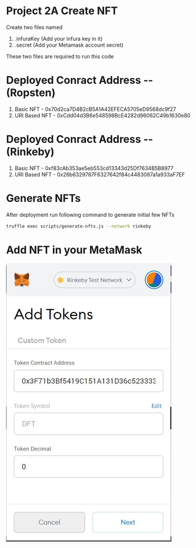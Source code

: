 # Project 2A Create NFT

Create two files named
1) .infuraKey (Add your infura key in it)
2) .secret (Add your Metamask account secret)

These two files are required to run this code


# Deployed Conract Address -- (Ropsten)
1) Basic NFT - 0x70d2ca7D4B2cB5A1A42EFECA5705eD9568dc9f27
2) URI Based NFT  - 0xCdd04d3B6e548598BcE4282d96062C49b1630e80

# Deployed Conract Address -- (Rinkeby)
1) Basic NFT - 0xf83cAb353ae5eb553cd13343d25Df7634B5B8977
2) URI Based NFT  - 0x26b6329787F6327642f84c4483087a1a933aF7EF

# Generate NFTs
After deployment run following command to generate initial few NFTs
```sh
truffle exec scripts/generate-nfts.js --network rinkeby
```

# Add NFT in your MetaMask
![Add Token](./images/Metamask_addtoken.JPG)